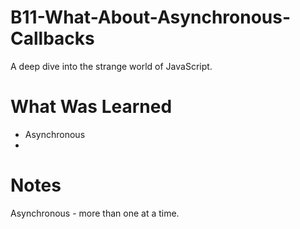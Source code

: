 # B11-What-About-Asynchronous-Callbacks
<p>A deep dive into the strange world of JavaScript.</p>

<h1>What Was Learned</h1>
    
 <ul>

  <li>Asynchronous</li>
  <li></li>

 </ul>
 
<h1>Notes</h1>
Asynchronous - more than one at a time.

